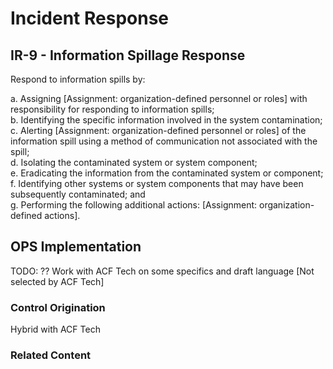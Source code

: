 # Incident Response
## IR-9 - Information Spillage Response

Respond to information spills by:

a. Assigning [Assignment: organization-defined personnel or roles] with responsibility for responding to information spills;<br />
b. Identifying the specific information involved in the system contamination;<br />
c. Alerting [Assignment: organization-defined personnel or roles] of the information spill using a method of communication not associated with the spill;<br />
d. Isolating the contaminated system or system component;<br />
e. Eradicating the information from the contaminated system or component;<br />
f. Identifying other systems or system components that may have been subsequently contaminated; and<br />
g. Performing the following additional actions: [Assignment: organization-defined actions].

## OPS Implementation

TODO: ??  Work with ACF Tech on some specifics and draft language [Not selected by ACF Tech]

### Control Origination

Hybrid with ACF Tech

### Related Content
